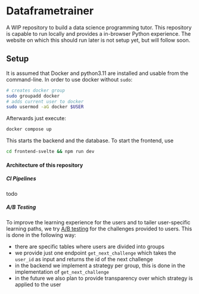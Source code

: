 # Dataframetrainer
A WIP repository to build a data science programming tutor. This repository is capable to run locally 
and provides a in-browser Python experience. The website on which this should run later is not setup yet,
but will follow soon.

## Setup
It is assumed that Docker and python3.11 are installed and usable from the command-line.
In order to use docker without `sudo`:
```bash
# creates docker group
sudo groupadd docker
# adds current user to docker
sudo usermod -aG docker $USER
```
Afterwards just execute:
```bash
docker compose up
```
This starts the backend and the database. To start the frontend, use
```bash
cd frontend-svelte && npm run dev
```

#### Architecture of this repository
##### CI Pipelines
todo

##### A/B Testing
To improve the learning experience for the users and to tailer user-specific learning paths, we try [A/B testing](https://en.wikipedia.org/wiki/A/B_testing) for the challenges provided to users. This is done in the following way:
- there are specific tables where users are divided into groups
- we provide just one endpoint `get_next_challenge` which takes the `user_id` as input and returns the id of the next challenge
- in the backend we implement a strategy per group, this is done in the implementation of `get_next_challenge`
- in the future we also plan to provide transparency over which strategy is applied to the user


